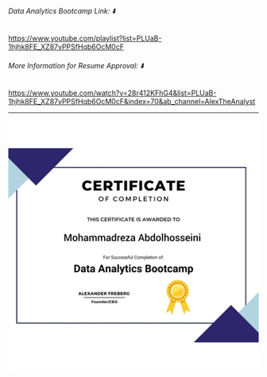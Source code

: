 ###### Data Analytics Bootcamp Link: ⬇️ 
https://www.youtube.com/playlist?list=PLUaB-1hjhk8FE_XZ87vPPSfHqb6OcM0cF 
###### More Information for Resume Approval: ⬇️
https://www.youtube.com/watch?v=28r412KFhG4&list=PLUaB-1hjhk8FE_XZ87vPPSfHqb6OcM0cF&index=70&ab_channel=AlexTheAnalyst 

------------------------------------------------
![Data Analytics Bootcamp Certification of Completion](https://github.com/REXITOR/Data_Analytics_Bootcamp_Certification_of_Completion/blob/master/Data%20Analytics%20Bootcamp%20Certification%20of%20Completion.jpg)


